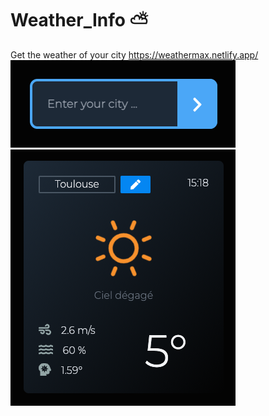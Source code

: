 # Weather_Info ⛅
Get the weather of your city
https://weathermax.netlify.app/ 
![alt text](./assets/screenshots/searchbar.png)  
![alt text](./assets/screenshots/card.png)  